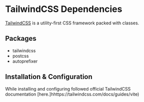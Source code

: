 # TailwindCSS Dependencies
[TailwindCSS](https://tailwindcss.com/) is a utility-first CSS framework packed with classes. 

## Packages
* tailwindcss 
* postcss
* autoprefixer

## Installation & Configuration
While installing and configuring followed official TailwindCSS documentation [here.]hhttps://tailwindcss.com/docs/guides/vite) 
